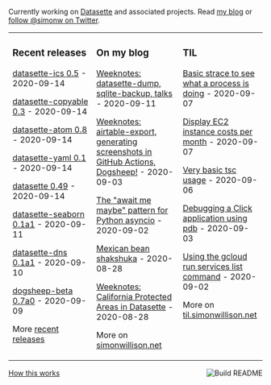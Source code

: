 Currently working on [Datasette](https://datasette.readthedocs.io/) and associated projects. Read [my blog](https://simonwillison.net/) or [follow @simonw on Twitter](https://twitter.com/simonw).

<table><tr><td valign="top" width="33%">

### Recent releases
<!-- recent_releases starts -->
[datasette-ics 0.5](https://github.com/simonw/datasette-ics/releases/tag/0.5) - 2020-09-14

[datasette-copyable 0.3](https://github.com/simonw/datasette-copyable/releases/tag/0.3) - 2020-09-14

[datasette-atom 0.8](https://github.com/simonw/datasette-atom/releases/tag/0.8) - 2020-09-14

[datasette-yaml 0.1](https://github.com/simonw/datasette-yaml/releases/tag/0.1) - 2020-09-14

[datasette 0.49](https://github.com/simonw/datasette/releases/tag/0.49) - 2020-09-14

[datasette-seaborn 0.1a1](https://github.com/simonw/datasette-seaborn/releases/tag/0.1a1) - 2020-09-11

[datasette-dns 0.1a1](https://github.com/simonw/datasette-dns/releases/tag/0.1a1) - 2020-09-10

[dogsheep-beta 0.7a0](https://github.com/dogsheep/dogsheep-beta/releases/tag/0.7a0) - 2020-09-09
<!-- recent_releases ends -->
More [recent releases](https://github.com/simonw/simonw/blob/main/releases.md)
</td><td valign="top" width="34%">

### On my blog
<!-- blog starts -->
[Weeknotes: datasette-dump, sqlite-backup, talks](http://simonwillison.net/2020/Sep/11/weeknotes-sqlite-dump/) - 2020-09-11

[Weeknotes: airtable-export, generating screenshots in GitHub Actions, Dogsheep!](http://simonwillison.net/2020/Sep/3/weeknotes-airtable-screenshots-dogsheep/) - 2020-09-03

[The "await me maybe" pattern for Python asyncio](http://simonwillison.net/2020/Sep/2/await-me-maybe/) - 2020-09-02

[Mexican bean shakshuka](http://simonwillison.net/2020/Aug/28/mexican-bean-shakshuka/) - 2020-08-28

[Weeknotes: California Protected Areas in Datasette](http://simonwillison.net/2020/Aug/28/weeknotes-cpad/) - 2020-08-28
<!-- blog ends -->
More on [simonwillison.net](https://simonwillison.net/)
</td><td valign="top" width="33%">

### TIL
<!-- tils starts -->
[Basic strace to see what a process is doing](https://til.simonwillison.net/til/til/linux_basic-strace.md) - 2020-09-07

[Display EC2 instance costs per month](https://til.simonwillison.net/til/til/aws_instance-costs-per-month.md) - 2020-09-07

[Very basic tsc usage](https://til.simonwillison.net/til/til/typescript_basic-tsc.md) - 2020-09-06

[Debugging a Click application using pdb](https://til.simonwillison.net/til/til/python_debug-click-with-pdb.md) - 2020-09-03

[Using the gcloud run services list command](https://til.simonwillison.net/til/til/cloudrun_gcloud-run-services-list.md) - 2020-09-02
<!-- tils ends -->
More on [til.simonwillison.net](https://til.simonwillison.net/)
</td></tr></table>

<a href="https://github.com/simonw/simonw/actions"><img src="https://github.com/simonw/simonw/workflows/Build%20README/badge.svg" align="right" alt="Build README"></a> <a href="https://simonwillison.net/2020/Jul/10/self-updating-profile-readme/">How this works</a>
